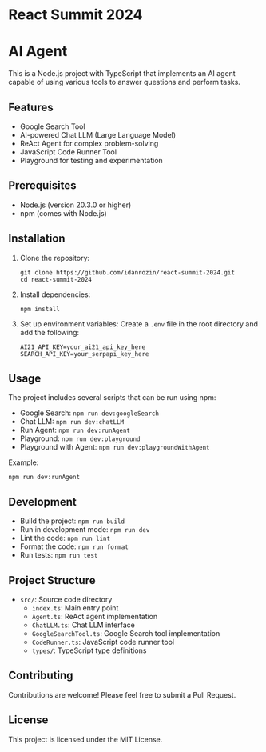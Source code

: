 # React Summit 2024

# AI Agent

This is a Node.js project with TypeScript that implements an AI agent capable of using various tools to answer questions and perform tasks.

## Features

- Google Search Tool
- AI-powered Chat LLM (Large Language Model)
- ReAct Agent for complex problem-solving
- JavaScript Code Runner Tool
- Playground for testing and experimentation

## Prerequisites

- Node.js (version 20.3.0 or higher)
- npm (comes with Node.js)

## Installation

1. Clone the repository:

   ```
   git clone https://github.com/idanrozin/react-summit-2024.git
   cd react-summit-2024
   ```

2. Install dependencies:

   ```
   npm install
   ```

3. Set up environment variables:
   Create a `.env` file in the root directory and add the following:
   ```
   AI21_API_KEY=your_ai21_api_key_here
   SEARCH_API_KEY=your_serpapi_key_here
   ```

## Usage

The project includes several scripts that can be run using npm:

- Google Search: `npm run dev:googleSearch`
- Chat LLM: `npm run dev:chatLLM`
- Run Agent: `npm run dev:runAgent`
- Playground: `npm run dev:playground`
- Playground with Agent: `npm run dev:playgroundWithAgent`

Example:

```
npm run dev:runAgent
```

## Development

- Build the project: `npm run build`
- Run in development mode: `npm run dev`
- Lint the code: `npm run lint`
- Format the code: `npm run format`
- Run tests: `npm run test`

## Project Structure

- `src/`: Source code directory
  - `index.ts`: Main entry point
  - `Agent.ts`: ReAct agent implementation
  - `ChatLLM.ts`: Chat LLM interface
  - `GoogleSearchTool.ts`: Google Search tool implementation
  - `CodeRunner.ts`: JavaScript code runner tool
  - `types/`: TypeScript type definitions

## Contributing

Contributions are welcome! Please feel free to submit a Pull Request.

## License

This project is licensed under the MIT License.
